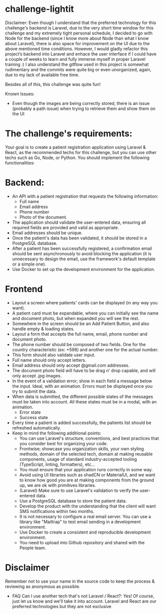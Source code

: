 # challenge-lightit

Disclaimer: Even though I understand that the preferred technology for this challenge's backend is Laravel, due to the very short time window for this challenge and my extremely tight personal schedule, I decided to go with Node for the backend (since I know more about Node than what I know about Laravel), there is also space for improvement on the UI due to the above mentioned time conditions. However, I would gladly refactor this project’s backend into Laravel and enhace the user interface if I could have a couple of weeks to learn and fully immerse myself in proper Laravel training :)
I also understand the gitflow used in this project is somewhat rudimentary and the commits were quite big or even unorganized, again, due to my lack of available free time.

Besides all of this, this challenge was quite fun!

Known Issues:
- Even though the images are being correctly stored, there is an issue (probably a path issue) when trying to retrieve them and show them on the UI


# The challenge's requirements:

Your goal is to create a patient registration application using Laravel & React, as the recommended techs for this challenge, but you can use other techs such as Go, Node, or Python.
You should implement the following functionalities:

# Backend:
* An API with a patient registration that requests the following information:
  - Full name
  - Email address
  - Phone number
  - Photo of the document.
* The application should validate the user-entered data, ensuring all required fields are provided and valid as appropriate.
* Email addresses should be unique.
* Once the patient's data has been validated, it should be stored in a PostgreSQL database.
* After a patient has been successfully registered, a confirmation email should be sent asynchronously to avoid blocking the application (it is unnecessary to design the email, use the framework's default template or a simple one).
* Use Docker to set up the development environment for the application.

# Frontend
- Layout a screen where patients' cards can be displayed (in any way you want). 
- A patient card must be expandable, where you can initially see the name and document photo, but when expanded you will see the rest. 
- Somewhere in the screen should be an Add Patient Button, and also handle empty & loading states.
- Layout a form that accepts the full name, email, phone number and document photo.
- The phone number should be composed of two fields. One for the country characteristic (ex: +598) and another one for the actual number.
- This form should also validate user input.
- Full name should only accept letters.
- Email address should only accept  @gmail.com  addresses.
- The document photo field will have to be drag n' drop capable, and will only accept .jpg images.
- In the event of a validation error; show in each field a message below the input. Ideal, with an animation. Errors must be displayed once you try to submit the data.
- When data is submitted, the different possible states of the messages must be taken into account. All these states must be in a modal, with an animation.
  * Error state
  * Success state
- Every time a patient is added successfully, the patients list should be refreshed automatically.
- Keep in mind the following additional points:
  * You can use Laravel's structure, conventions, and best practices that you consider best for organizing your code.
  * Frontwise; showcase you organization skills, your own styling methods, domain of the selected tech, domain at making reusable components, usage of standard industry-accepted tooling (TypeScript, linting, formatters), etc...
  * You must ensure that your application runs correctly in some way.
  * Avoid using UI libraries such as shadCN or MaterialUI, and we want to know how good you are at making components from the ground up, we are ok with primitives libraries.
  * (Laravel) Make sure to use Laravel's validation to verify the user-entered data.
  * Use a PostgreSQL database to store the patient data.
  * Develop the product with the understanding that the client will want SMS notifications within two months.
  * It is not necessary to configure a real email server. You can use a library like "Mailtrap" to test email sending in a development environment.
  * Use Docker to create a consistent and reproducible development environment.
  * You need to upload into Github repository and shared with the People team.
    
# Disclaimer
Remember not to use your name in the source code to keep the process & reviewing as anonymous as possible.
* FAQ
Can I use another tech that's not Laravel / React?: Yes! Of course, just let us know and we'll take it into account. Laravel and React are our preferred technologies but they are not exclusive
